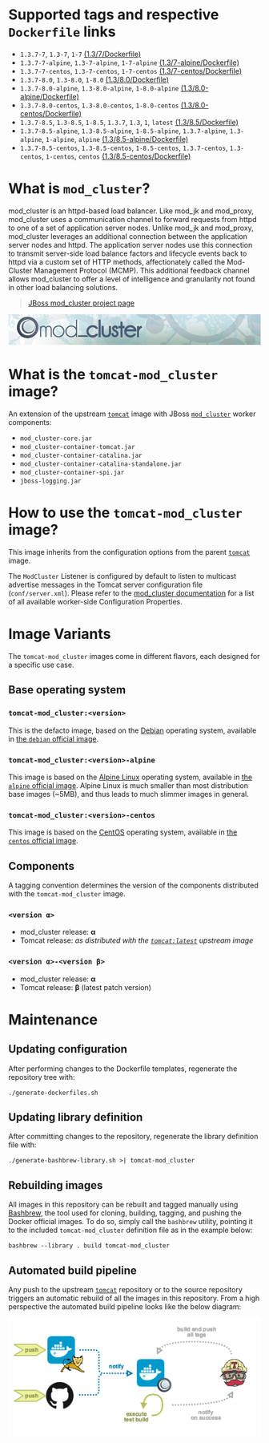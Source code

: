 # Supported tags and respective `Dockerfile` links

* `1.3.7-7`, `1.3-7`, `1-7` [(1.3/7/Dockerfile)](https://github.com/antoineco/tomcat-mod_cluster/blob/492416713b703327b4c61e8eac9775aaeecd66e5/1.3/7/Dockerfile)
* `1.3.7-7-alpine`, `1.3-7-alpine`, `1-7-alpine` [(1.3/7-alpine/Dockerfile)](https://github.com/antoineco/tomcat-mod_cluster/blob/492416713b703327b4c61e8eac9775aaeecd66e5/1.3/7-alpine/Dockerfile)
* `1.3.7-7-centos`, `1.3-7-centos`, `1-7-centos` [(1.3/7-centos/Dockerfile)](https://github.com/antoineco/tomcat-mod_cluster/blob/492416713b703327b4c61e8eac9775aaeecd66e5/1.3/7-centos/Dockerfile)
* `1.3.7-8.0`, `1.3-8.0`, `1-8.0` [(1.3/8.0/Dockerfile)](https://github.com/antoineco/tomcat-mod_cluster/blob/492416713b703327b4c61e8eac9775aaeecd66e5/1.3/8.0/Dockerfile)
* `1.3.7-8.0-alpine`, `1.3-8.0-alpine`, `1-8.0-alpine` [(1.3/8.0-alpine/Dockerfile)](https://github.com/antoineco/tomcat-mod_cluster/blob/492416713b703327b4c61e8eac9775aaeecd66e5/1.3/8.0-alpine/Dockerfile)
* `1.3.7-8.0-centos`, `1.3-8.0-centos`, `1-8.0-centos` [(1.3/8.0-centos/Dockerfile)](https://github.com/antoineco/tomcat-mod_cluster/blob/492416713b703327b4c61e8eac9775aaeecd66e5/1.3/8.0-centos/Dockerfile)
* `1.3.7-8.5`, `1.3-8.5`, `1-8.5`, `1.3.7`, `1.3`, `1`, `latest` [(1.3/8.5/Dockerfile)](https://github.com/antoineco/tomcat-mod_cluster/blob/492416713b703327b4c61e8eac9775aaeecd66e5/1.3/8.5/Dockerfile)
* `1.3.7-8.5-alpine`, `1.3-8.5-alpine`, `1-8.5-alpine`, `1.3.7-alpine`, `1.3-alpine`, `1-alpine`, `alpine` [(1.3/8.5-alpine/Dockerfile)](https://github.com/antoineco/tomcat-mod_cluster/blob/492416713b703327b4c61e8eac9775aaeecd66e5/1.3/8.5-alpine/Dockerfile)
* `1.3.7-8.5-centos`, `1.3-8.5-centos`, `1-8.5-centos`, `1.3.7-centos`, `1.3-centos`, `1-centos`, `centos` [(1.3/8.5-centos/Dockerfile)](https://github.com/antoineco/tomcat-mod_cluster/blob/492416713b703327b4c61e8eac9775aaeecd66e5/1.3/8.5-centos/Dockerfile)

# What is `mod_cluster`?

mod_cluster is an httpd-based load balancer. Like mod_jk and mod_proxy, mod_cluster uses a communication channel to forward requests from httpd to one of a set of application server nodes. Unlike mod_jk and mod_proxy, mod_cluster leverages an additional connection between the application server nodes and httpd. The application server nodes use this connection to transmit server-side load balance factors and lifecycle events back to httpd via a custom set of HTTP methods, affectionately called the Mod-Cluster Management Protocol (MCMP). This additional feedback channel allows mod_cluster to offer a level of intelligence and granularity not found in other load balancing solutions.

> [JBoss mod_cluster project page][mod_cluster]

![JBoss mod_cluster][banner]

# What is the `tomcat-mod_cluster` image?

An extension of the upstream [`tomcat`][docker-tomcat] image with JBoss [`mod_cluster`][mod_cluster] worker components:
* `mod_cluster-core.jar`
* `mod_cluster-container-tomcat.jar`
* `mod_cluster-container-catalina.jar`
* `mod_cluster-container-catalina-standalone.jar`
* `mod_cluster-container-spi.jar`
* `jboss-logging.jar`

# How to use the `tomcat-mod_cluster` image?

This image inherits from the configuration options from the parent [`tomcat`][docker-tomcat] image.

The `ModCluster` Listener is configured by default to listen to multicast advertise messages in the Tomcat server configuration file (`conf/server.xml`). Please refer to the [mod_cluster documentation][mod_cluster-tc-conf] for a list of all available worker-side Configuration Properties.

# Image Variants

The `tomcat-mod_cluster` images come in different flavors, each designed for a specific use case.

## Base operating system

### `tomcat-mod_cluster:<version>`

This is the defacto image, based on the [Debian](http://debian.org) operating system, available in [the `debian` official image](https://hub.docker.com/_/debian).

### `tomcat-mod_cluster:<version>-alpine`

This image is based on the [Alpine Linux](http://alpinelinux.org) operating system, available in [the `alpine` official image](https://hub.docker.com/_/alpine). Alpine Linux is much smaller than most distribution base images (~5MB), and thus leads to much slimmer images in general.

### `tomcat-mod_cluster:<version>-centos`

This image is based on the [CentOS](https://www.centos.org/) operating system, available in [the `centos` official image][docker-centos].

## Components

A tagging convention determines the version of the components distributed with the `tomcat-mod_cluster` image.

### `<version α>`

* mod_cluster release: **α**
* Tomcat release: *as distributed with the [`tomcat:latest`][docker-tomcat] upstream image*

### `<version α>-<version β>`

* mod_cluster release: **α**
* Tomcat release: **β** (latest patch version)

# Maintenance

## Updating configuration

After performing changes to the Dockerfile templates, regenerate the repository tree with:

```
./generate-dockerfiles.sh
```

## Updating library definition

After committing changes to the repository, regenerate the library definition file with:

```
./generate-bashbrew-library.sh >| tomcat-mod_cluster
```

## Rebuilding images

All images in this repository can be rebuilt and tagged manually using [Bashbrew][bashbrew], the tool used for cloning, building, tagging, and pushing the Docker official images. To do so, simply call the `bashbrew` utility, pointing it to the included `tomcat-mod_cluster` definition file as in the example below:

```
bashbrew --library . build tomcat-mod_cluster
```

## Automated build pipeline

Any push to the upstream [`tomcat`][docker-tomcat] repository or to the source repository triggers an automatic rebuild of all the images in this repository. From a high perspective the automated build pipeline looks like the below diagram:

![Automated build pipeline][pipeline]


[banner]: https://raw.githubusercontent.com/antoineco/tomcat-mod_cluster/master/modcluster_banner_r1v2.png
[docker-tomcat]: https://hub.docker.com/_/tomcat/
[docker-centos]: https://hub.docker.com/_/centos/
[mod_cluster]: http://modcluster.io/
[mod_cluster-tc-conf]: http://modcluster.io/documentation/#worker-side-configuration-properties
[bashbrew]: https://github.com/docker-library/official-images/blob/master/bashbrew/README.md
[pipeline]: https://raw.githubusercontent.com/antoineco/tomcat-mod_cluster/master/build_pipeline.png
